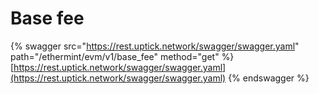 # Base fee

{% swagger src="https://rest.uptick.network/swagger/swagger.yaml" path="/ethermint/evm/v1/base_fee" method="get" %}
[https://rest.uptick.network/swagger/swagger.yaml](https://rest.uptick.network/swagger/swagger.yaml)
{% endswagger %}
